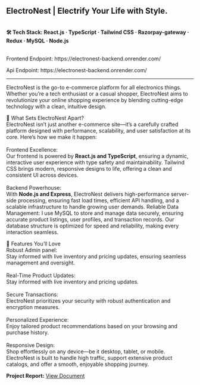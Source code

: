 ## ElectroNest | Electrify Your Life with Style.

<br/>
<b>🛠️ Tech Stack: React.js · TypeScript · Tailwind CSS · Razorpay-gateway · Redux · MySQL · Node.js</b>
<br/>
<br/>
<p>Frontend Endpoint: https://electronest-backend.onrender.com/</p>
<p>Api Endpoint: https://electronest-backend.onrender.com/</p>
<hr/>
ElectroNest is the go-to e-commerce platform for all electronics things. Whether you’re a tech enthusiast or a casual shopper, ElectroNest aims to revolutionize your online shopping experience by blending cutting-edge technology with a clean, intuitive design.

🚀 What Sets ElectroNest Apart?
<br/> 
ElectroNest isn’t just another e-commerce site—it’s a carefully crafted platform designed with performance, scalability, and user satisfaction at its core. Here’s how we make it happen:
<br/>
<br/>
Frontend Excellence:
<br/>
Our frontend is powered by <b>React.js and TypeScript</b>, ensuring a dynamic, interactive user experience with type safety and maintainability. Tailwind CSS brings modern, responsive designs to life, offering a clean and consistent UI across devices.
<br/>
<br/>
Backend Powerhouse:
<br/>
With <b>Node.js and Express</b>, ElectroNest delivers high-performance server-side processing, ensuring fast load times, efficient API handling, and a scalable infrastructure to handle growing user demands.
Reliable Data Management:
I use MySQL to store and manage data securely, ensuring accurate product listings, user profiles, and transaction records. Our database structure is optimized for speed and reliability, making every interaction seamless.

📍 Features You’ll Love
<br/> 
Robust Admin panel:
<br/> Stay informed with live inventory and pricing updates, ensuring seamless management and oversight.
<br/> 
<br/> 
Real-Time Product Updates:
<br/>  Stay informed with live inventory and pricing updates.
<br/> 
<br/> 
Secure Transactions: 
<br/>
ElectroNest prioritizes your security with robust authentication and encryption measures.
<br/>
<br/> 
Personalized Experience:
<br/> Enjoy tailored product recommendations based on your browsing and purchase history.
<br/>
<br/> 
Responsive Design:
<br/> Shop effortlessly on any device—be it desktop, tablet, or mobile. ElectroNest is built to handle high traffic, support extensive product catalogs, and offer a smooth, enjoyable shopping journey.

<b>Project Report:</b>
[View Document](file:///C:/Users/DELL/Downloads/Neetu-Kumari%20BCA%20Report.pdf.pdf)

